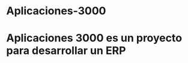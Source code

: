 Aplicaciones-3000
=================

Aplicaciones 3000 es un proyecto para desarrollar un ERP
=================
